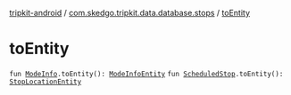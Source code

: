 [tripkit-android](../index.md) / [com.skedgo.tripkit.data.database.stops](index.md) / [toEntity](./to-entity.md)

# toEntity

`fun `[`ModeInfo`](../skedgo.tripkit.routing/-mode-info/index.md)`.toEntity(): `[`ModeInfoEntity`](../com.skedgo.tripkit.data.database.locations.bikepods/-mode-info-entity/index.md)
`fun `[`ScheduledStop`](../com.skedgo.android.common.model/-scheduled-stop/index.md)`.toEntity(): `[`StopLocationEntity`](-stop-location-entity/index.md)